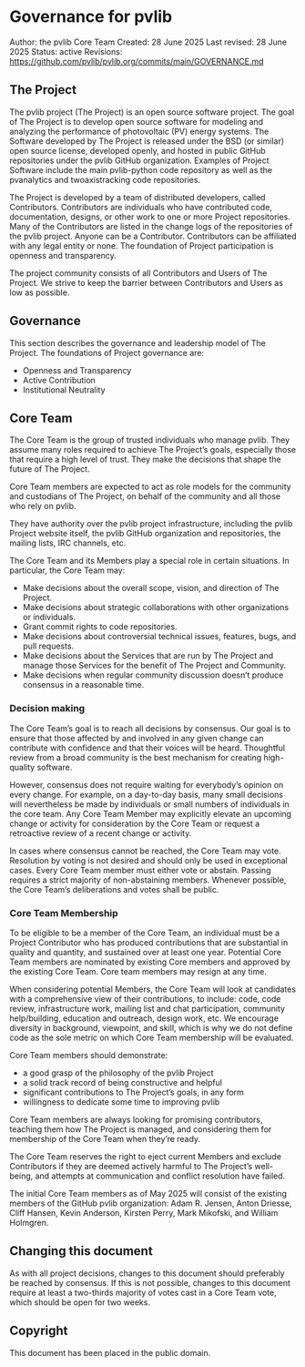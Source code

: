 # Governance for pvlib

Author: the pvlib Core Team
Created: 28 June 2025
Last revised: 28 June 2025
Status: active
Revisions: https://github.com/pvlib/pvlib.org/commits/main/GOVERNANCE.md

## The Project
The pvlib project (The Project) is an open source software project. The goal of The Project is to
develop open source software for modeling and analyzing the performance of photovoltaic (PV) energy
systems. The Software developed by The Project is released under the BSD (or similar) open source
license, developed openly, and hosted in public GitHub repositories under the pvlib GitHub
organization. Examples of Project Software include the main pvlib-python code repository as well as
the pvanalytics and twoaxistracking code repositories.

The Project is developed by a team of distributed developers, called Contributors. Contributors are
individuals who have contributed code, documentation, designs, or other work to one or more Project
repositories. Many of the Contributors are listed in the change logs of the repositories of the
pvlib project. Anyone can be a Contributor. Contributors can be affiliated with any legal entity or
none. The foundation of Project participation is openness and transparency.

The project community consists of all Contributors and Users of The Project. We strive to keep the
barrier between Contributors and Users as low as possible.

## Governance
This section describes the governance and leadership model of The Project. The foundations of
Project governance are:

- Openness and Transparency
- Active Contribution
- Institutional Neutrality

## Core Team
The Core Team is the group of trusted individuals who manage pvlib. They assume many roles required
to achieve The Project’s goals, especially those that require a high level of trust. They make the
decisions that shape the future of The Project.

Core Team members are expected to act as role models for the community and custodians of The
Project, on behalf of the community and all those who rely on pvlib.

They have authority over the pvlib project infrastructure, including the pvlib Project website
itself, the pvlib GitHub organization and repositories, the mailing lists, IRC channels, etc.

The Core Team and its Members play a special role in certain situations. In particular, the Core
Team may:

- Make decisions about the overall scope, vision, and direction of The Project.
- Make decisions about strategic collaborations with other organizations or individuals.
- Grant commit rights to code repositories.
- Make decisions about controversial technical issues, features, bugs, and pull requests.
- Make decisions about the Services that are run by The Project and manage those Services for the
  benefit of The Project and Community.
- Make decisions when regular community discussion doesn’t produce consensus in a reasonable time.


### Decision making
The Core Team’s goal is to reach all decisions by consensus. Our goal is to ensure that those
affected by and involved in any given change can contribute with confidence and that their voices
will be heard. Thoughtful review from a broad community is the best mechanism for creating
high-quality software.

However, consensus does not require waiting for everybody’s opinion on every change. For example,
on a day-to-day basis, many small decisions will nevertheless be made by individuals or small
numbers of individuals in the core team. Any Core Team Member may explicitly elevate an upcoming
change or activity for consideration by the Core Team or request a retroactive review of a recent
change or activity.

In cases where consensus cannot be reached, the Core Team may vote. Resolution by voting is not
desired and should only be used in exceptional cases. Every Core Team member must either vote or
abstain. Passing requires a strict majority of non-abstaining members. Whenever possible, the Core
Team’s deliberations and votes shall be public.

### Core Team Membership
To be eligible to be a member of the Core Team, an individual must be a Project Contributor who has
produced contributions that are substantial in quality and quantity, and sustained over at least
one year. Potential Core Team members are nominated by existing Core members and approved by the
existing Core Team. Core team members may resign at any time.

When considering potential Members, the Core Team will look at candidates with a comprehensive view
of their contributions, to include: code, code review, infrastructure work, mailing list and chat
participation, community help/building, education and outreach, design work, etc. We encourage
diversity in background, viewpoint, and skill, which is why we do not define code as the sole
metric on which Core Team membership will be evaluated.

Core Team members should demonstrate:

- a good grasp of the philosophy of the pvlib Project
- a solid track record of being constructive and helpful
- significant contributions to The Project’s goals, in any form
- willingness to dedicate some time to improving pvlib

Core Team members are always looking for promising contributors, teaching them how The Project is
managed, and considering them for membership of the Core Team when they’re ready.

The Core Team reserves the right to eject current Members and exclude Contributors if they are
deemed actively harmful to The Project’s well-being, and attempts at communication and conflict
resolution have failed.

The initial Core Team members as of May 2025 will consist of the existing members of the GitHub
pvlib organization: Adam R. Jensen, Anton Driesse, Cliff Hansen, Kevin Anderson, Kirsten Perry,
Mark Mikofski, and William Holmgren.

## Changing this document
As with all project decisions, changes to this document should preferably be reached by consensus.
If this is not possible, changes to this document require at least a two-thirds majority of votes
cast in a Core Team vote, which should be open for two weeks.

## Copyright
This document has been placed in the public domain.
